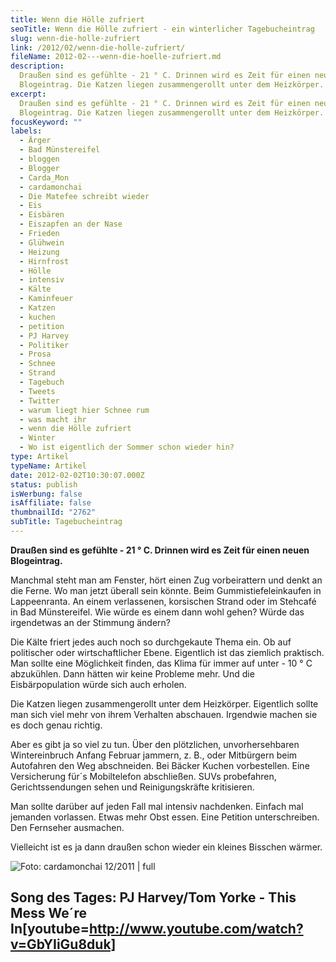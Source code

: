 ```yaml
---
title: Wenn die Hölle zufriert
seoTitle: Wenn die Hölle zufriert - ein winterlicher Tagebucheintrag
slug: wenn-die-holle-zufriert
link: /2012/02/wenn-die-holle-zufriert/
fileName: 2012-02---wenn-die-hoelle-zufriert.md
description:
  Draußen sind es gefühlte - 21 ° C. Drinnen wird es Zeit für einen neuen
  Blogeintrag. Die Katzen liegen zusammengerollt unter dem Heizkörper.
excerpt:
  Draußen sind es gefühlte - 21 ° C. Drinnen wird es Zeit für einen neuen
  Blogeintrag. Die Katzen liegen zusammengerollt unter dem Heizkörper.
focusKeyword: ""
labels:
  - Ärger
  - Bad Münstereifel
  - bloggen
  - Blogger
  - Carda_Mon
  - cardamonchai
  - Die Matefee schreibt wieder
  - Eis
  - Eisbären
  - Eiszapfen an der Nase
  - Frieden
  - Glühwein
  - Heizung
  - Hirnfrost
  - Hölle
  - intensiv
  - Kälte
  - Kaminfeuer
  - Katzen
  - kuchen
  - petition
  - PJ Harvey
  - Politiker
  - Prosa
  - Schnee
  - Strand
  - Tagebuch
  - Tweets
  - Twitter
  - warum liegt hier Schnee rum
  - was macht ihr
  - wenn die Hölle zufriert
  - Winter
  - Wo ist eigentlich der Sommer schon wieder hin?
type: Artikel
typeName: Artikel
date: 2012-02-02T10:30:07.000Z
status: publish
isWerbung: false
isAffiliate: false
thumbnailId: "2762"
subTitle: Tagebucheintrag
---
```


<strong>Draußen sind es gefühlte - 21 ° C. Drinnen wird es Zeit für einen neuen
Blogeintrag.</strong>

Manchmal steht man am Fenster, hört einen Zug vorbeirattern und denkt an die
Ferne. Wo man jetzt überall sein könnte. Beim Gummistiefeleinkaufen in
Lappeenranta. An einem verlassenen, korsischen Strand oder im Stehcafé in Bad
Münstereifel. Wie würde es einem dann wohl gehen? Würde das irgendetwas an der
Stimmung ändern?

Die Kälte friert jedes auch noch so durchgekaute Thema ein. Ob auf politischer
oder wirtschaftlicher Ebene. Eigentlich ist das ziemlich praktisch. Man sollte
eine Möglichkeit finden, das Klima für immer auf unter - 10 ° C abzukühlen. Dann
hätten wir keine Probleme mehr. Und die Eisbärpopulation würde sich auch
erholen.

Die Katzen liegen zusammengerollt unter dem Heizkörper. Eigentlich sollte man
sich viel mehr von ihrem Verhalten abschauen. Irgendwie machen sie es doch genau
richtig.

Aber es gibt ja so viel zu tun. Über den plötzlichen, unvorhersehbaren
Wintereinbruch Anfang Februar jammern, z. B., oder Mitbürgern beim Autofahren
den Weg abschneiden. Bei Bäcker Kuchen vorbestellen. Eine Versicherung für´s
Mobiltelefon abschließen. SUVs probefahren, Gerichtssendungen sehen und
Reinigungskräfte kritisieren.

Man sollte darüber auf jeden Fall mal intensiv nachdenken. Einfach mal jemanden
vorlassen. Etwas mehr Obst essen. Eine Petition unterschreiben. Den Fernseher
ausmachen.

Vielleicht ist es ja dann draußen schon wieder ein kleines Bisschen wärmer.

![Foto: cardamonchai 12/2011 | full](http://cardamonchai.files.wordpress.com/2012/02/download.jpg " [](http://cardamonchai.files.wordpress.com/2012/02/download.jpg)  Foto: cardamonchai 12/2011")

## Song des Tages: PJ Harvey/Tom Yorke - This Mess We´re In<strong>[youtube=http://www.youtube.com/watch?v=GbYIiGu8duk]</strong><h1 id="watch-headline-title"></h1>
